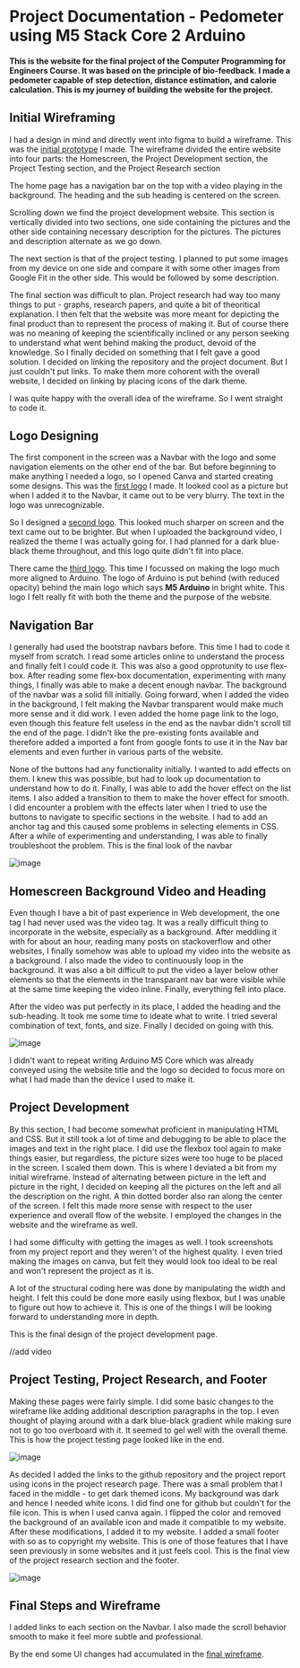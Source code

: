 # Project Documentation - Pedometer using M5 Stack Core 2 Arduino
#### This is the website for the final project of the Computer Programming for Engineers Course. It was based on the principle of bio-feedback. I made a pedometer capable of step detection, distance estimation, and calorie calculation. This is my journey of building the website for the project.

## Initial Wireframing
I had a design in mind and directly went into figma to build a wireframe. This was the [initial prototype](https://github.com/swostikpati/Connections-Lab-Fall-22/blob/main/Week%201/1.2/Project/Project%20Wireframe%20Initial.pdf) I made. The wireframe divided the entire website into four parts: the Homescreen, the Project Development section, the Project Testing section, and the Project Research section 

The home page has a navigation bar on the top with a video playing in the background. The heading and the sub heading is centered on the screen. 

Scrolling down we find the project development website. This section is vertically divided into two sections, one side containing the pictures and the other side containing necessary description for the pictures. The pictures and description alternate as we go down.

The next section is that of the project testing. I planned to put some images from my device on one side and compare it with some other images from Google Fit in the other side. This would be followed by some description. 

The final section was difficult to plan. Project research had way too many things to put - graphs, research papers, and quite a bit of theoritical explanation. I then felt that the website was more meant for depicting the final product than to represent the process of making it. But of course there was no meaning of keeping the scientifically inclined or any person seeking to understand what went behind making the product, devoid of the knowledge. So I finally decided on something that I felt gave a good solution. I decided on linking the repository and the project document. But I just couldn't put links. To make them more cohorent with the overall website, I decided on linking by placing icons of the dark theme.

I was quite happy with the overall idea of the wireframe. So I went straight to code it.

## Logo Designing
The first component in the screen was a Navbar with the logo and some navigation elements on the other end of the bar. But before beginning to make anything I needed a logo, so I opened Canva and started creating some designs. This was the [first logo](https://github.com/swostikpati/Connections-Lab-Fall-22/blob/main/Week%201/1.2/Project/project_website/assets/logo.png) I made. It looked cool as a picture but when I added it to the Navbar, it came out to be very blurry. The text in the logo was unrecognizable. 

So I designed a [second logo](https://github.com/swostikpati/Connections-Lab-Fall-22/blob/main/Week%201/1.2/Project/project_website/assets/logo1.png). This looked much sharper on screen and the text came out to be brighter. But when I uploaded the background video, I realized the theme I was actually going for. I had planned for a dark blue-black theme throughout, and this logo quite didn't fit into place. 

There came the [third logo](https://github.com/swostikpati/Connections-Lab-Fall-22/blob/main/Week%201/1.2/Project/project_website/assets/logo3.png). This time I focussed on making the logo much more aligned to Arduino. The logo of Arduino is put behind (with reduced opacity) behind the main logo which says __M5 Arduino__ in bright white. This logo I felt really fit with both the theme and the purpose of the website.


## Navigation Bar
I generally had used the bootstrap navbars before. This time I had to code it myself from scratch. I read some articles online to understand the process and finally felt I could code it. This was also a good opprotunity to use flex-box. After reading some flex-box documentation, experimenting with many things, I finally was able to make a decent enough navbar.  The background of the navbar was a solid fill initially. Going forward, when I added the video in the background, I felt making the Navbar transparent would make much more sense and it did work. I even added the home page link to the logo, even though this feature felt useless in the end as the navbar didn't scroll till the end of the page. I didn't like the pre-existing fonts available and therefore added a imported a font from google fonts to use it in the Nav bar elements and even further in various parts of the website.

None of the buttons had any functionality initially. I wanted to add effects on them. I knew this was possible, but had to look up documentation to understand how to do it. Finally, I was able to add the hover effect on the list items. I also added a transition to them to make the hover effect for smooth. I did encounter a problem with the effects later when I tried to use the buttons to navigate to specific sections in the website. I had to add an anchor tag and this caused some problems in selecting elements in CSS. After a while of experimenting and understanding, I was able to finally troubleshoot the problem. This is the final look of the navbar

![image](https://user-images.githubusercontent.com/67205637/188309162-d677e89d-cec6-4616-b1cf-bdb151ebde73.png)
 
## Homescreen Background Video and Heading 
Even though I have a bit of past experience in Web development, the one tag I had never used was the video tag. It was a really difficult thing to incorporate in the website, especially as a background. After meddling it with for about an hour, reading many posts on stackoverflow and other websites, I finally somehow was able to upload my video into the website as a background. I also made the video to continuously loop in the background. It was also a bit difficult to put the video a layer below other elements so that the elements in the transparant nav bar were visible while at the same time keeping the video inline. Finally, everything fell into place. 

After the video was put perfectly in its place, I added the heading and the sub-heading. It took me some time to ideate what to write. I tried several combination of text, fonts, and size. Finally I decided on going with this.

![image](https://user-images.githubusercontent.com/67205637/188309671-3e78b2df-e2d9-4cc7-8b0d-d9f76408344d.png)

I didn't want to repeat writing Arduino M5 Core which was already conveyed using the website title and the logo so decided to focus more on what I had made than the device I used to make it.

## Project Development

By this section, I had become somewhat proficient in manipulating HTML and CSS. But it still took a lot of time and debugging to be able to place the images and text in the right place. I did use the flexbox tool again to make things easier, but regardless, the picture sizes were too huge to be placed in the screen. I scaled them down. This is where I deviated a bit from my initial wireframe. Instead of alternating between picture in the left and picture in the right, I decided on keeping all the pictures on the left and all the description on the right. A thin dotted border also ran along the center of the screen. I felt this made more sense with respect to the user experience and overall flow of the website. I employed the changes in the website and the wireframe as well. 

I had some difficulty with getting the images as well. I took screenshots from my project report and they weren't of the highest quality. I even tried making the images on canva, but felt they would look too ideal to be real and won't represent the project as it is. 

A lot of the structural coding here was done by manipulating the width and height. I felt this could be done more easily using flexbox, but I was unable to figure out how to achieve it. This is one of the things I will be looking forward to understanding more in depth. 

This is the final design of the project development page.

//add video

## Project Testing, Project Research, and Footer

Making these pages were fairly simple. I did some basic changes to the wireframe like adding additional description paragraphs in the top. I even thought of playing around with a dark blue-black gradient while making sure not to go too overboard with it. It seemed to gel well with the overall theme. This is how the project testing page looked like in the end.

![image](https://user-images.githubusercontent.com/67205637/188311315-7d0b08a4-e1d9-44ad-9ed2-080180f32695.png)

As decided I added the links to the github repository and the project report using icons in the project research page. There was a small problem that I faced in the middle - to get dark themed icons. My background was dark and hence I needed white icons. I did find one for github but couldn't for the file icon. This is when I used canva again. I flipped the color and removed the background of an available icon and made it compatible to my website. After these modifications, I added it to my website. I added a small footer with so as to copyright my website. This is one of those features that I have seen previously in some websites and it just feels cool. This is the final view of the project research section and the footer.

![image](https://user-images.githubusercontent.com/67205637/188311400-aa406a3e-5846-4192-98e8-83a5c00026ca.png)

## Final Steps and Wireframe

I added links to each section on the Navbar. I also made the scroll behavior smooth to make it feel more subtle and professional. 

By the end some UI changes had accumulated in the [final wireframe]().




